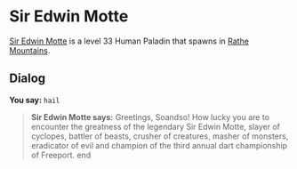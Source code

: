 # Sir Edwin Motte



[Sir Edwin Motte](/npc/4077) is a level 33 Human Paladin that spawns in [Rathe Mountains](/zone/50).



## Dialog

**You say:** `hail`



>**Sir Edwin Motte says:** Greetings, Soandso! How lucky you are to encounter the greatness of the legendary Sir Edwin Motte, slayer of cyclopes, battler of beasts, crusher of creatures, masher of monsters, eradicator of evil and champion of the third annual dart championship of Freeport.
end
